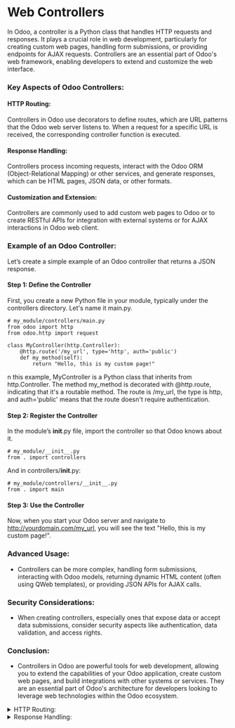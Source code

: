 # Web Controllers
In Odoo, a controller is a Python class that handles HTTP requests and responses. It plays a crucial role in web development, particularly for creating custom web pages, handling form submissions, or providing endpoints for AJAX requests. Controllers are an essential part of Odoo's web framework, enabling developers to extend and customize the web interface.

###  Key Aspects of Odoo Controllers:

####   HTTP Routing: 
  Controllers in Odoo use decorators to define routes, which are URL patterns that the Odoo web server listens to. When a request for a        specific URL is received, the corresponding controller function is executed.

#### Response Handling: 
  Controllers process incoming requests, interact with the Odoo ORM (Object-Relational Mapping) or other services, and generate responses,     which can be HTML pages, JSON data, or other formats.

#### Customization and Extension: 
  Controllers are commonly used to add custom web pages to Odoo or to create RESTful APIs for integration with external systems or for AJAX    interactions in Odoo web client.

### Example of an Odoo Controller:
  Let’s create a simple example of an Odoo controller that returns a JSON response.

#### Step 1: Define the Controller
  First, you create a new Python file in your module, typically under the controllers directory. Let's name it main.py.

```
# my_module/controllers/main.py
from odoo import http
from odoo.http import request

class MyController(http.Controller):
    @http.route('/my_url', type='http', auth='public')
    def my_method(self):
        return "Hello, this is my custom page!"

```
n this example, MyController is a Python class that inherits from http.Controller. The method my_method is decorated with @http.route, indicating that it's a routable method. The route is /my_url, the type is http, and auth='public' means that the route doesn't require authentication.

#### Step 2: Register the Controller
In the module’s __init__.py file, import the controller so that Odoo knows about it.
```
# my_module/__init__.py
from . import controllers
```
And in controllers/__init__.py:
```
# my_module/controllers/__init__.py
from . import main
```
#### Step 3: Use the Controller
Now, when you start your Odoo server and navigate to http://yourdomain.com/my_url, you will see the text "Hello, this is my custom page!".

###  Advanced Usage:
- Controllers can be more complex, handling form submissions, interacting with Odoo models, returning dynamic HTML content (often using QWeb templates), or providing JSON APIs for AJAX calls.

### Security Considerations:
- When creating controllers, especially ones that expose data or accept data submissions, consider security aspects like authentication, data validation, and access rights.

### Conclusion:
- Controllers in Odoo are powerful tools for web development, allowing you to extend the capabilities of your Odoo application, create custom web pages, and build integrations with other systems or services. They are an essential part of Odoo's architecture for developers looking to leverage web technologies within the Odoo ecosystem.

<details>
   <summary>  HTTP Routing: </summary>
  
> Routing in Odoo is a way to map URLs to Python methods in controllers. It's an essential part of creating web applications in Odoo because it determines how HTTP requests are handled and responded to. The @http.route decorator is used to define routes.

**Basic Example of Routing**
Here's a simple example:
```
from odoo import http

class MyController(http.Controller):
    @http.route('/my_url', auth='public')
    def my_method(self):
        return "Hello, Odoo!"
```
In this example, when a user navigates to /my_url on the Odoo server, the my_method function is called, and it returns a simple string.

### Parameters of the @http.route Decorator
- **_Route**/**URLs**: The first argument(s) are the route(s) or URL(s) the method will handle. You can pass a single string or a list of strings for multiple routes._

- **_auth**: Defines the authentication type. Common values are:_

  1. 'user': The user must be authenticated; redirects to the login page if not.
  2. 'public': The route is accessible to everyone, even if not logged in.
  3. 'none': No authentication is performed.
  4. type: Specifies the response type. It can be:

- '**http**': _For regular HTTP responses._
- '**json**': _For JSON responses (used in JSON-RPC)._
- **methods**: _A list of HTTP methods this route should handle (e.g., ['GET', 'POST']). If not set, all methods are allowed._
  
- **website**: _If set to True, the route is only accessible through the website and uses the website layout._  
   ```  @http.route('/post_example', auth='public', methods=['POST']) ```  
   ```  @http.route('/post_example', auth='public', methods=['GET']) ```
   > If you don't specify the methods parameter, the route will accept all HTTP methods. 
- **csrf**: _Enables or disables Cross-Site Request Forgery protection. It's enabled by default for type='http' and methods=['POST']._
- **cors (str)** – _The Access-Control-Allow-Origin cors directive value._
- **handle_params_access_error** _(Callable[[Exception], Response]) – Implement a custom behavior if an error occurred when retrieving the record from the URL parameters (access error or missing error)._

#### Extended Example
Let's look at a more comprehensive example demonstrating these parameters:
```
from odoo import http
from odoo.http import request

class AdvancedController(http.Controller):
    @http.route(['/route1', '/route2'], type='http', auth='user', methods=['GET'])
    def handle_multiple_routes(self):
        return "<h1>Response for multiple routes</h1>"

    @http.route('/json_route', type='json', auth='public')
    def handle_json(self, **kw):
        data = {'message': 'JSON response'}
        return data

    @http.route('/post_only', methods=['POST'], auth='none', csrf=False)
    def handle_post(self):
        return "POST request accepted"
```
**In this example:**
- handle_multiple_routes handles GET requests for two URLs and requires user authentication.
- handle_json returns JSON data and is accessible to everyone.
- handle_post only accepts POST requests, has no authentication, and CSRF protection is disabled.

### Usage of Routing
Routing is crucial for:

- Defining API endpoints for external integrations.
- Creating custom web pages or controllers in your Odoo application.
- Handling form submissions or any server interaction from the client side.
- By using routing effectively, you can extend Odoo's capabilities to meet various business needs, whether it's adding new pages to your website or creating a complete API for third-party integration.
</details>

<details>
 <summary>Response Handling: </summary>
> Response handling in Odoo involves sending back data or web content to the client after processing a request. This process is vital in web development as it determines how your application communicates with users or external systems.  

### Types of Responses in Odoo
**Odoo supports several types of responses, primarily:**

- HTTP Responses: Returning HTML content, redirects, or other HTTP-specific responses.  
- JSON Responses: For API endpoints, particularly useful in AJAX operations and JSON-RPC.  

**HTTP Responses**  
The most common type of response in web applications is an HTTP response. In Odoo, you can return plain text, HTML, or even perform redirections.  

Example: Returning HTML Content
``` from odoo import http

class MyController(http.Controller):
    @http.route('/hello', auth='public')
    def hello_world(self):
        return "<h1>Hello, World!</h1>"
``` 
Here, navigating to /hello will display "Hello, World!" in an H1 HTML tag.

Example: HTTP Redirect
```
from odoo.http import request

class MyController(http.Controller):
    @http.route('/redirect', auth='public')
    def redirect_example(self):
        return request.redirect('/hello')
```
This method redirects the user from /redirect to /hello.

**JSON Responses**
For API endpoints, especially those used by AJAX or external systems, JSON is a commonly used format.

**Example: JSON Response**
```
class MyAPIController(http.Controller):
    @http.route('/api/data', auth='public', type='json')
    def get_data(self):
        data = {'key': 'value', 'number': 123}
        return data
```
Here, a request to /api/data will receive a JSON response containing the specified data.

### Advanced Response Handling
> Odoo also allows for more complex response handling, such as returning response objects for greater control over headers, cookies, and status codes.

**Example: Response Object**
``` from werkzeug.wrappers import Response
from odoo import http

class MyController(http.Controller):
    @http.route('/custom_response', auth='public')
    def custom_response(self):
        response = Response("Custom Response", status=200, mimetype='text/plain')
        response.headers['Custom-Header'] = 'CustomValue'
        return response
In this example, a custom response is created with a specific status code, MIME type, and custom header.
```
### Usage in Odoo
- Web Pages: For rendering web pages or parts of a website.
- Data Exchange: For APIs, where you need to exchange data in a structured format like JSON.
- Handling Forms: When processing form submissions, you can return success messages, errors, or redirect the user.
- Ajax Requests: For dynamically updating parts of a webpage without reloading.
> Proper response handling is essential for creating interactive and user-friendly web applications in Odoo. It allows your Odoo modules to communicate effectively with users and other systems, enhancing the overall functionality of your application.

</details>

